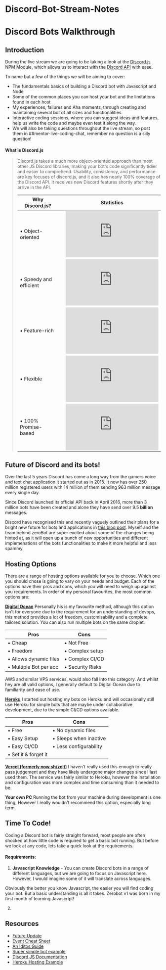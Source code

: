 # Discord-Bot-Stream-Notes

# Discord Bots Walkthrough

## Introduction
During the live stream we are going to be taking a look at the [Discord.js](https://discord.js.org/#/) NPM Module, which allows us to interact with the [Discord API](https://discordapp.com/developers/docs/intro) with ease. 

To name but a few of the things we will be aiming to cover:
 - The fundamentals basics of building a Discord bot with Javascript and Node
 - Some of the common places you can host your bot and the limitations found in each host
 - My experiences, failures and Aha moments, through creating and maintaining several bot of all sizes and functionalities. 
 - Interactive coding sessions, where you can suggest ideas and features, help us write the code and maybe even test it along the way. 
 - We will also be taking questions throughout the live stream, so post them in ##mentor-live-coding-chat, remember no question is a silly question!

#### What is Discord.js
> Discord.js takes a much more object-oriented approach than most other JS Discord libraries, making your bot's code significantly tidier and easier to comprehend. Usability, consistency, and performance are key focuses of discord.js, and it also has nearly 100% coverage of the Discord API. It receives new Discord features shortly after they arrive in the API.
> 
> | Why Discord.js? | | Statistics |
> | --- | --- | --- |
> | • Object-oriented |  | ![npm](https://img.shields.io/npm/dy/discord.js?label=NPM%20Downloads&style=for-the-badge) |
> | • Speedy and efficient|   | ![GitHub commit activity](https://img.shields.io/github/commit-activity/y/discordjs/discord.js?label=Commit%20Activity&style=for-the-badge) |
> | • Feature-rich |  | ![GitHub contributors](https://img.shields.io/github/contributors/discordjs/discord.js?label=Contributors&style=for-the-badge) |
> | • Flexible |  | ![GitHub stars](https://img.shields.io/github/stars/discordjs/discord.js?label=Github%20Stars&style=for-the-badge) |
> | • 100% Promise-based |  | ![GitHub last commit](https://img.shields.io/github/last-commit/discordjs/discord.js?label=Last%20Commit&style=for-the-badge) |
>

## Future of Discord and its bots!
Over the last 5 years Discord has come a long way from the gamers voice and text chat application it started out as in 2015. It now has over 250 million registered users with 14 million of them sending 963 million message every single day. 

Since Discord launched its official API back in April 2016, more than 3 million bots have been created and alone they have send over 9.5 **billion** messages. 

Discord have recognised this and recently vaguely outlined their plans for a bright new future for bots and applications in [this blog post](https://blog.discord.com/the-future-of-bots-on-discord-4e6e050ab52e). Myself and the team behind zeroBot are super excited about some of the changes being hinted at, as it will open up a bunch of new opportunities and different implemenations of the bots functionalities to make it more helpful and less spammy. 

## Hosting Options
There are a range of hosting options available for you to choose. Which one you should chose is going to vary on your needs and budget. Each of the options have their pros and cons, which you will need to weigh up against you requirements. In order of my personal favourites, the most common options are:

**[Digital Ocean](https://m.do.co/c/872bc7d3700d)**
Personally his is my favourite method, although this option isn't for everyone due to the requirement for an understanding of devops, this method provides a lot of freedom, customisability and a complete tailored solution. You can also run multiple bots on the same droplet. 

| Pros | Cons |
| --- | --- |
| • Cheap | • Not Free |
| • Freedom | • Complex setup |
| • Allows dynamic files | • Complex CI/CD |
| • Multiple Bot per acc | • Security Risks |

AWS and similar VPS services, would also fall into this category. And whilst hey are all valid options, I generally default to Digital Ocean due to familiarity and ease of use. 

**[Heroku](https://www.heroku.com/)**
I started out hosting my bots on Heroku and will occasionally still use Heroku for simple bots that are maybe under collaborative development, due to the simple CI/CD options available. 

| Pros | Cons |
| --- | --- |
| • Free | • No dynamic files |
| • Easy Setup | • Sleeps when inactive |
| • Easy CI/CD | • Less configurability |
| • Set it & forget it |  |


**[Vercel (formerly now.sh/zeit)](https://vercel.com/)**
I haven't really used this enough to really pass judgement and they have likely undergone major changes since I last used them. The service was fairly similar to Heroku, however the installation and configuration was more complex and time consuming than it needed to be. 

**Your own PC**
Running the bot from your machine during development is one thing, However I really wouldn't recommend this option, especially long term.


## Time To Code!
Coding a Discord bot is fairly straight forward, most people are often shocked at how little code is required to get a basic bot running. But before we look at any code, lets take a quick look at the requirements. 

#### Requirements: 
1. **Javascript Knowledge** - You can create Discord bots in a range of different languages, but we are going to focus on Javascript here. However, I would imagine some of it will translate across languages. 

Obviously the better you know Javascript, the easier you will find coding your bot. But a basic understanding is all it takes. Zerobot v1 was born in my first month of learning Javascript!

2. 


## Resources
- [Future Update](https://blog.discord.com/the-future-of-bots-on-discord-4e6e050ab52e)
- [Event Cheat Sheet](https://gist.github.com/koad/316b265a91d933fd1b62dddfcc3ff584)
- [An Iditos Guide](https://anidiots.guide/)
- [Super simple bot example](https://github.com/amishshah/discord.js-guide/blob/master/development/first-bot.md)
- [Discord JS Documentation](https://discord.js.org/#/)
- [Heroku Hosting Example](https://www.youtube.com/watch?v=NM8IMyqpvqU)
